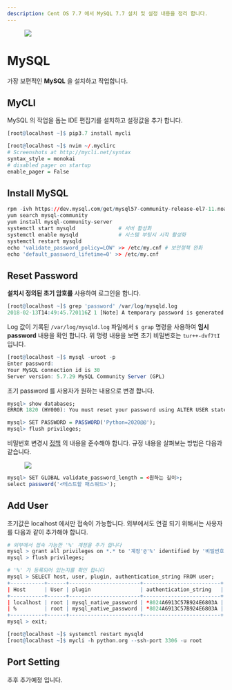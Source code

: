```yaml
---
description: Cent OS 7.7 에서 MySQL 7.7 설치 및 설정 내용을 정리 합니다.
---
```


<figure class="align-center">
  <img src="{{site.baseurl}}/assets/images/os/mysql_logo.jpg">
  <figcaption></figcaption>
</figure>


# MySQL

가장 보편적인 **MySQL** 을 설치하고 작업합니다.

## MyCLI

MySQL 의 작업을 돕는 IDE 편집기를 설치하고 설정값을 추가 합니다.

```r
[root@localhost ~]$ pip3.7 install mycli

[root@localhost ~]$ nvim ~/.myclirc
# Screenshots at http://mycli.net/syntax
syntax_style = monokai
# disabled pager on startup
enable_pager = False
```

## Install MySQL

```r
rpm -ivh https://dev.mysql.com/get/mysql57-community-release-el7-11.noarch.rpm
yum search mysql-community
yum install mysql-community-server
systemctl start mysqld              # 서버 활성화
systemctl enable mysqld             # 시스템 부팅시 시작 활성화
systemctl restart mysqld
echo 'validate_password_policy=LOW' >> /etc/my.cnf # 보안정책 완화
echo 'default_password_lifetime=0' >> /etc/my.cnf
```

## Reset Password

**설치시 정의된 초기 암호를** 사용하여 로그인을 합니다.

```r
[root@localhost ~]$ grep 'password' /var/log/mysqld.log 
2018-02-13T14:49:45.720116Z 1 [Note] A temporary password is generated for root@localhost: tur++-dvf7tI
```

Log 값이 기록된 `/var/log/mysqld.log` 파일에서 `$ grap` 명령을 사용하여 **임시 password** 내용을 확인 합니다. 위 명령 내용을 보면 초기 비밀번호는 `tur++-dvf7tI` 입니다.

```r
[root@localhost ~]$ mysql -uroot -p
Enter password: 
Your MySQL connection id is 30
Server version: 5.7.29 MySQL Community Server (GPL)
```

초기 password 를 사용자가 원하는 내용으로 변경 합니다.

```r
mysql> show databases;
ERROR 1820 (HY000): You must reset your password using ALTER USER statement before executing this statement.

mysql> SET PASSWORD = PASSWORD('Python=2020@@');
mysql> flush privileges;
```

비밀번호 변경시 [정책](https://kamang-it.tistory.com/entry/MySQL%ED%8C%A8%EC%8A%A4%EC%9B%8C%EB%93%9C-%EC%A0%95%EC%B1%85-%ED%99%95%EC%9D%B8-%EB%B3%80%EA%B2%BD%ED%95%98%EA%B8%B0) 의 내용을 준수해야 합니다. 규정 내용을 살펴보는 방법은 다음과 같습니다.

<figure class="align-center">
  <img src="{{site.baseurl}}/assets/images/os/mysql_valid.png">
  <figcaption></figcaption>
</figure>

```r
mysql> SET GLOBAL validate_password_length = <원하는 길이>;
select password('<테스트할 패스워드>');
```

## Add User

초기값은 localhost 에서만 접속이 가능합니다. 외부에서도 연결 되기 위해서는 사용자를 다음과 같이 추가해야 합니다.

```r
# 외부에서 접속 가능한 '%' 계정을 추가 합니다
mysql > grant all privileges on *.* to '계정'@'%' identified by '비밀번호'; 
mysql > flush privileges;

# '%' 가 등록되어 있는지를 확인 합니다
mysql > SELECT host, user, plugin, authentication_string FROM user;
+-----------+------+-----------------------+-------------------------+
| Host      | User | plugin                | authentication_string   |
+-----------+------+-----------------------+-------------------------+
| localhost | root | mysql_native_password | *8024A6913C57B924E6803A |
| %         | root | mysql_native_password | *8024A6913C57B924E6803A |
+-----------+------+-----------------------+-------------------------+
mysql > exit;

[root@localhost ~]$ systemctl restart mysqld
[root@localhost ~]$ mycli -h python.org --ssh-port 3306 -u root
```

## Port Setting
추후 추가예정 입니다.